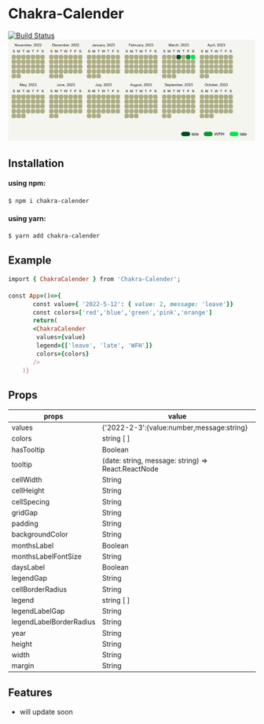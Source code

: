 # Chakra-Calender

[![Build Status](https://travis-ci.org/joemccann/dillinger.svg?branch=master)](https://travis-ci.org/joemccann/dillinger)
![Tux, the Linux mascot](./assets/image.png)

## Installation

#### using npm:

```
$ npm i chakra-calender
```

#### using yarn:

```
$ yarn add chakra-calender
```

## Example

```ruby
import { ChakraCalender } from 'Chakra-Calender';

const App=()=>{
       const value={ '2022-5-12': { value: 2, message: 'leave'}}
       const colors=['red','blue','green','pink','orange']
       return(
       <ChakraCalender
        values={value}
        legend={['leave', 'late', 'WFH']}
        colors={colors}
       />
    )}
```

## Props

| props                   | value                                              |
| ----------------------- | -------------------------------------------------- |
| values                  | {'2022-2-3':{value:number,message:string}          |
| colors                  | string [ ]                                         |
| hasTooltip              | Boolean                                            |
| tooltip                 | (date: string, message: string) => React.ReactNode |
| cellWidth               | String                                             |
| cellHeight              | String                                             |
| cellSpecing             | String                                             |
| gridGap                 | String                                             |
| padding                 | String                                             |
| backgroundColor         | String                                             |
| monthsLabel             | Boolean                                            |
| monthsLabelFontSize     | String                                             |
| daysLabel               | Boolean                                            |
| legendGap               | String                                             |
| cellBorderRadius        | String                                             |
| legend                  | string [ ]                                         |
| legendLabelGap          | String                                             |
| legendLabelBorderRadius | String                                             |
| year                    | String                                             |
| height                  | String                                             |
| width                   | String                                             |
| margin                  | String                                             |

## Features

- will update soon
